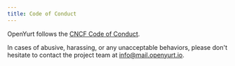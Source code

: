 ```yaml
---
title: Code of Conduct
---
```


OpenYurt follows the [CNCF Code of Conduct](https://github.com/cncf/foundation/blob/master/code-of-conduct.md).

In cases of abusive, harassing, or any unacceptable behaviors, please don't hesitate to contact the project team at info@mail.openyurt.io.